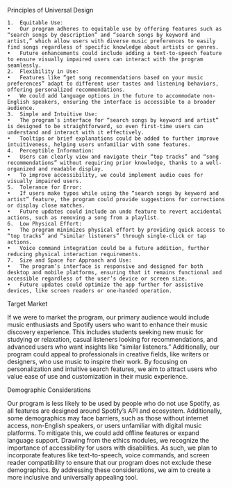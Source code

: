 Principles of Universal Design

	1.	Equitable Use:
	•	Our program adheres to equitable use by offering features such as “search songs by description” and “search songs by keyword and artist,” which allow users with diverse music preferences to easily find songs regardless of specific knowledge about artists or genres.
	•	Future enhancements could include adding a text-to-speech feature to ensure visually impaired users can interact with the program seamlessly.
	2.	Flexibility in Use:
	•	Features like “get song recommendations based on your music preferences” adapt to different user tastes and listening behaviors, offering personalized recommendations.
	•	We could add language options in the future to accommodate non-English speakers, ensuring the interface is accessible to a broader audience.
	3.	Simple and Intuitive Use:
	•	The program’s interface for “search songs by keyword and artist” is designed to be straightforward, so even first-time users can understand and interact with it effectively.
	•	Tooltips or brief explanations could be added to further improve intuitiveness, helping users unfamiliar with some features.
	4.	Perceptible Information:
	•	Users can clearly view and navigate their “top tracks” and “song recommendations” without requiring prior knowledge, thanks to a well-organized and readable display.
	•	To improve accessibility, we could implement audio cues for visually impaired users.
	5.	Tolerance for Error:
	•	If users make typos while using the “search songs by keyword and artist” feature, the program could provide suggestions for corrections or display close matches.
	•	Future updates could include an undo feature to revert accidental actions, such as removing a song from a playlist.
	6.	Low Physical Effort:
	•	The program minimizes physical effort by providing quick access to “top tracks” and “similar listeners” through single-click or tap actions.
	•	Voice command integration could be a future addition, further reducing physical interaction requirements.
	7.	Size and Space for Approach and Use:
	•	The program’s interface is responsive and designed for both desktop and mobile platforms, ensuring that it remains functional and accessible regardless of the user’s device or screen size.
	•	Future updates could optimize the app further for assistive devices, like screen readers or one-handed operation.

Target Market

If we were to market the program, our primary audience would include music enthusiasts and Spotify users who want to enhance their music discovery experience. This includes students seeking new music for studying or relaxation, casual listeners looking for recommendations, and advanced users who want insights like “similar listeners.” Additionally, our program could appeal to professionals in creative fields, like writers or designers, who use music to inspire their work. By focusing on personalization and intuitive search features, we aim to attract users who value ease of use and customization in their music experience.

Demographic Considerations

Our program is less likely to be used by people who do not use Spotify, as all features are designed around Spotify’s API and ecosystem. Additionally, some demographics may face barriers, such as those without internet access, non-English speakers, or users unfamiliar with digital music platforms. To mitigate this, we could add offline features or expand language support. Drawing from the ethics modules, we recognize the importance of accessibility for users with disabilities. As such, we plan to incorporate features like text-to-speech, voice commands, and screen reader compatibility to ensure that our program does not exclude these demographics. By addressing these considerations, we aim to create a more inclusive and universally appealing tool.
